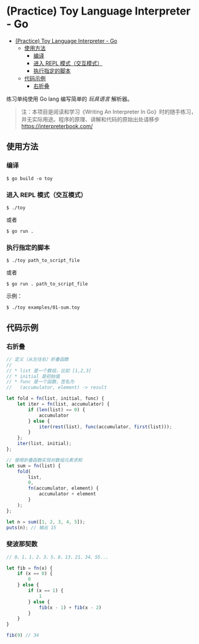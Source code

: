 # (Practice) Toy Language Interpreter - Go

<!-- @import "[TOC]" {cmd="toc" depthFrom=1 depthTo=6 orderedList=false} -->

<!-- code_chunk_output -->

- [(Practice) Toy Language Interpreter - Go](#practice-toy-language-interpreter-go)
  - [使用方法](#使用方法)
    - [编译](#编译)
    - [进入 REPL 模式（交互模式）](#进入-repl-模式交互模式)
    - [执行指定的脚本](#执行指定的脚本)
  - [代码示例](#代码示例)
    - [右折叠](#右折叠)

<!-- /code_chunk_output -->

练习单纯使用 Go lang 编写简单的 _玩具语言_ 解析器。

> 注：本项目是阅读和学习《Writing An Interpreter In Go》时的随手练习，并无实际用途。程序的原理、讲解和代码的原始出处请移步 https://interpreterbook.com/

## 使用方法

### 编译

`$ go build -o toy`

### 进入 REPL 模式（交互模式）

`$ ./toy`

或者

`$ go run .`

### 执行指定的脚本

`$ ./toy path_to_script_file`

或者

`$ go run . path_to_script_file`

示例：

`$ ./toy examples/01-sum.toy`

## 代码示例

### 右折叠

```js
// 定义（从左往右）折叠函数
//
// * list 是一个数组，比如 [1,2,3]
// * initial 是初始值
// * func 是一个函数，签名为
//   (accumulator, element) -> result

let fold = fn(list, initial, func) {
    let iter = fn(list, accumulator) {
        if (len(list) == 0) {
            accumulator
        } else {
            iter(rest(list), func(accumulator, first(list)));
        }
    };
    iter(list, initial);
};

// 使用折叠函数实现对数组元素求和
let sum = fn(list) {
    fold(
        list,
        0,
        fn(accumulator, element) {
            accumulator + element
        }
    );
};

let n = sum([1, 2, 3, 4, 5]);
puts(n); // 输出 15
```

### 斐波那契数

```js
// 0、1、1、2、3、5、8、13、21、34、55...

let fib = fn(x) {
    if (x == 0) {
        0
    } else {
        if (x == 1) {
            1
        } else {
            fib(x - 1) + fib(x - 2)
        }
    }
}

fib(9) // 34
```